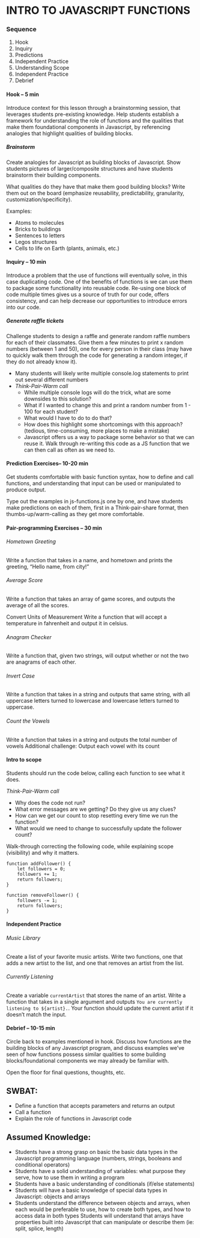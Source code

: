 # INTRO TO JAVASCRIPT FUNCTIONS

### Sequence
1. Hook
2. Inquiry
3. Predictions
4. Independent Practice
5. Understanding Scope
6. Independent Practice 
7. Debrief


#### Hook – 5 min
Introduce context for this lesson through a brainstorming session, that leverages students pre-existing knowledge. Help students establish a framework for understanding the role of functions and the qualities that make them foundational components in Javascript,  by referencing analogies that highlight qualities of building blocks. 


##### *Brainstorm*
Create analogies for Javascript as building blocks of Javascript. Show students pictures of larger/composite structures and have students brainstorm their building components. 

What qualities do they have that make them good building blocks? Write them out on the board (emphasize reusability, predictability, granularity, customization/specificity).

Examples: 
* Atoms to molecules
* Bricks to buildings
* Sentences to letters
* Legos structures
* Cells to life on Earth (plants, animals, etc.)

#### Inquiry – 10 min
Introduce a problem that the use of functions will eventually solve, in this case duplicating code. One of the benefits of functions is we can use them to package some functionality into reusable code. Re-using one block of code multiple times gives us a source of truth for our code, offers consistency, and can help decrease our opportunities to introduce errors into our code.

##### *Generate raffle tickets*
Challenge students to design a raffle and generate random raffle numbers for each of their classmates. Give them a few minutes to print x random numbers (between 1 and 50), one for every person in their class (may have to quickly walk them through the code for generating a random integer, if they do not already know it). 
* Many students will likely write multiple console.log statements to print out several different numbers
* *Think-Pair-Warm call*
    * While multiple console logs will do the trick, what are some downsides to this solution?
    * What if I wanted to change this and print a random number from 1 - 100 for each student?  
    * What would I have to do to do that? 
    * How does this highlight some shortcomings with this approach? (tedious, time-consuming, more places to make a mistake)
    * Javascript offers us a way to package some behavior so that we can reuse it. Walk through re-writing this code as a JS function that we can then call as often as we need to.

#### Prediction Exercises–  10-20 min
Get students comfortable with basic function syntax, how to define and call functions, and understanding that input can be used or manipulated to produce output. 

Type out the examples in js-functions.js one by one, and have students make predictions on each of them, first in a Think-pair-share format, then thumbs-up/warm-calling as they get more comfortable.

#### Pair-programming Exercises –  30 min
###### *Hometown Greeting*
Write a function that takes in a name, and hometown and prints the greeting, “Hello name, from city!”

###### *Average Score*
Write a function that takes an array of game scores, and outputs the average of all the scores.

Convert Units of Measurement
Write a function that will accept a temperature in fahrenheit and output it in celsius. 

###### *Anagram Checker*
Write a function that, given two strings, will output whether or not the two are anagrams of each other. 

###### *Invert Case*
Write a function that takes in a string and outputs that same string, with all uppercase letters turned to lowercase and lowercase letters turned to uppercase.

###### *Count the Vowels*
Write a function that takes in a string and outputs the total number of vowels
Additional challenge: Output each vowel with its count

#### Intro to scope
Students should run the code below, calling each function to see what it does. 

*Think-Pair-Warm call*
* Why does the code not run?
* What error messages are we getting? Do they give us any clues?
* How can we get our count to stop resetting every time we run the function?
* What would we need to change to successfully update the follower count?

Walk-through correcting the following code, while explaining scope (visibility) and why it matters.

```
function addFollower() {
    let followers = 0;
    followers += 1;
    return followers;
}
 
function removeFollower() {
    followers -= 1;
    return followers;
}
```

#### Independent Practice

###### *Music Library*
Create a list of your favorite music artists. Write two functions, one that adds a new artist to the list, and one that removes an artist from the list.

###### *Currently Listening*
Create a variable `currentArtist` that stores the name of an artist. Write a function that takes in a single argument and outputs `You are currently listening to ${artist}.`. Your function should update the current artist if it doesn’t match the input.

#### Debrief – 10-15 min
Circle back to examples mentioned in hook. Discuss how functions are the building blocks of any Javascript program, and discuss examples we’ve seen of how functions possess similar qualities to some building blocks/foundational components we may already be familiar with. 

Open the floor for final questions, thoughts, etc. 



## SWBAT:
* Define a function that accepts parameters and returns an output
* Call a function
* Explain the role of functions in Javascript code

## Assumed Knowledge:
* Students have a strong grasp on basic the basic data types in the Javascript programming language (numbers, strings, booleans and conditional operators)
* Students have a solid understanding of variables: what purpose they serve, how to use them in writing a program
* Students have a basic understanding of conditionals (if/else statements)
* Students will have a basic knowledge of special data types in Javascript: objects and arrays
* Students understand the difference between objects and arrays, when each would be preferable to use, how to create both types, and how to access data in both types
Students will understand that arrays have properties built into Javascript that can manipulate or describe them (ie: split, splice, length)
